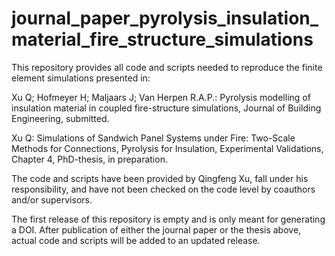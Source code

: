 # journal_paper_pyrolysis_insulation_material_fire_structure_simulations

This repository provides all code and scripts needed to reproduce the finite element simulations presented in:

Xu Q; Hofmeyer H; Maljaars J; Van Herpen R.A.P.: Pyrolysis modelling of insulation material in coupled fire-structure simulations, Journal of Building Engineering, submitted.

Xu Q: Simulations of Sandwich Panel Systems under Fire: Two-Scale Methods for Connections, Pyrolysis for Insulation, Experimental Validations, Chapter 4, PhD-thesis, in preparation.

The code and scripts have been provided by Qingfeng Xu, fall under his responsibility, and have not been checked on the code level by coauthors and/or supervisors.

The first release of this repository is empty and is only meant for generating a DOI. After publication of either the journal paper or the thesis above, actual code and scripts will be added to an updated release.
